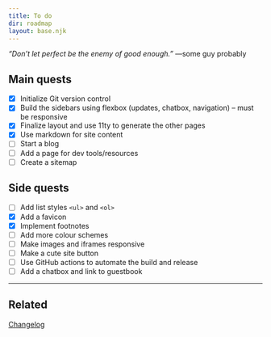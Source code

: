 ```yaml
---
title: To do
dir: roadmap
layout: base.njk
---
```


_“Don’t let perfect be the enemy of good enough.”_ —some guy probably

## Main quests

- [x] Initialize Git version control
- [x] Build the sidebars using flexbox (updates, chatbox, navigation) – must be responsive
- [x] Finalize layout and use 11ty to generate the other pages
- [x] Use markdown for site content
- [ ] Start a blog
- [ ] Add a page for dev tools/resources
- [ ] Create a sitemap

## Side quests

- [ ] Add list styles `<ul>` and `<ol>`
- [x] Add a favicon
- [x] Implement footnotes
- [ ] Add more colour schemes
- [ ] Make images and iframes responsive
- [ ] Make a cute site button
- [ ] Use GitHub actions to automate the build and release
- [ ] Add a chatbox and link to guestbook

---

## Related

[Changelog](/changelog)
